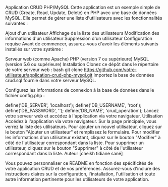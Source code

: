 Application CRUD PHP/MySQL
Cette application est un exemple simple de CRUD (Create, Read, Update, Delete) en PHP avec une base de données MySQL. Elle permet de gérer une liste d'utilisateurs avec les fonctionnalités suivantes :

Ajout d'un utilisateur
Affichage de la liste des utilisateurs
Modification des informations d'un utilisateur
Suppression d'un utilisateur
Configuration requise
Avant de commencer, assurez-vous d'avoir les éléments suivants installés sur votre système :

Serveur web (comme Apache)
PHP (version 7 ou supérieure)
MySQL (version 5.6 ou supérieure)
Installation
Clonez ce dépôt dans le répertoire de votre serveur web :
bash
git clone https://github.com/votre-utilisateur/application-crud-php-mysql.git
Importez la base de données crud.sql fournie dans votre serveur MySQL.

Configurez les informations de connexion à la base de données dans le fichier config.php :


define('DB_SERVER', 'localhost');
define('DB_USERNAME', 'root');
define('DB_PASSWORD', '');
define('DB_NAME', 'crud_operation');
Lancez votre serveur web et accédez à l'application via votre navigateur.
Utilisation
Accédez à l'application via votre navigateur.
Sur la page principale, vous verrez la liste des utilisateurs.
Pour ajouter un nouvel utilisateur, cliquez sur le bouton "Ajouter un utilisateur" et remplissez le formulaire.
Pour modifier les informations d'un utilisateur existant, cliquez sur le bouton "Modifier" à côté de l'utilisateur correspondant dans la liste.
Pour supprimer un utilisateur, cliquez sur le bouton "Supprimer" à côté de l'utilisateur correspondant dans la liste.
Auteur
[cheikh tidiane sané]



Vous pouvez personnaliser ce README en fonction des spécificités de votre application CRUD et de vos préférences. Assurez-vous d'inclure des instructions claires sur la configuration, l'installation, l'utilisation et toute autre information pertinente pour les utilisateurs de votre application.





